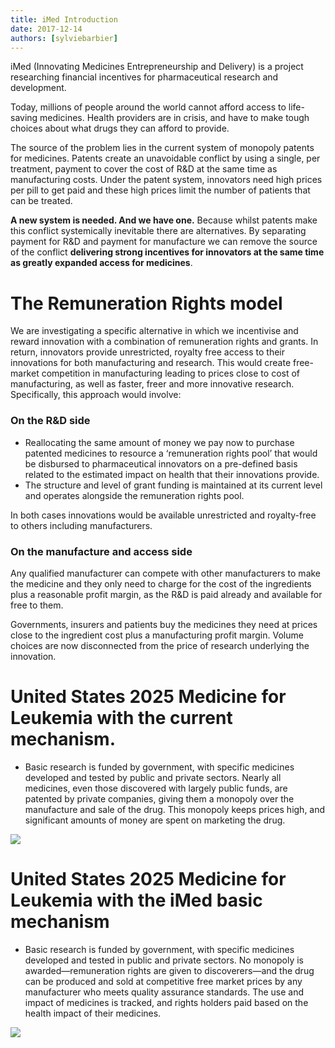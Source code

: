 ```yaml
---
title: iMed Introduction
date: 2017-12-14
authors: [sylviebarbier]
---
```

iMed (Innovating Medicines Entrepreneurship and Delivery) is a project researching financial incentives for pharmaceutical research and development.

Today, millions of people around the world cannot afford access to life-saving medicines. Health providers are in crisis, and have to make tough choices about what drugs they can afford to provide.

The source of the problem lies in the current system of monopoly patents for medicines. Patents create an unavoidable conflict by using a single, per treatment, payment to cover the cost of R&D at the same time as manufacturing costs. Under the patent system, innovators need high prices per pill to get paid and these high prices limit the number of patients that can be treated.

**A new system is needed. And we have one.** Because whilst patents make this conflict systemically inevitable there are alternatives. By separating payment for R&D and payment for manufacture we can remove the source of the conflict **delivering strong incentives for innovators at the same time as greatly expanded access for medicines**.

<h1>The Remuneration Rights model</h1>
<p>We are investigating a specific alternative in which we incentivise and reward innovation with a combination of remuneration rights and grants. In return, innovators provide unrestricted, royalty free access to their innovations for both manufacturing and research. This would create free-market competition in manufacturing leading to prices close to cost of manufacturing, as well as faster, freer and more innovative research. Specifically, this approach would involve:</p>

<h3>On the R&D side</h3>
<ul>
  <li>Reallocating the same amount of money we pay now to purchase patented medicines to resource a ‘remuneration rights pool’ that would be disbursed to pharmaceutical innovators on a pre-defined basis related to the estimated impact on health that their innovations provide.</li>
  <li>The structure and level of grant funding is maintained at its current level and operates alongside the remuneration rights pool.</li>
</ul>
<p>In both cases innovations would be available unrestricted and royalty-free to others including manufacturers.</p>
<h3>On the manufacture and access side</h3>
<p>Any qualified manufacturer can compete with other manufacturers to make the medicine and they only need to charge for the cost of the ingredients plus a reasonable profit margin, as the R&D is paid already and available for free to them.</p>
<p>Governments, insurers and patients buy the medicines they need at prices close to the ingredient cost plus a manufacturing profit margin. Volume choices are now disconnected from the price of research underlying the innovation.</p>


<h1>United States 2025 Medicine for Leukemia with the current mechanism.</h1>
<ul>
        <li>Basic research is funded by government, with specific medicines developed and tested by public and private sectors. Nearly all medicines, even those discovered with largely public funds, are patented by private companies, giving them a monopoly over the manufacture and sale of the drug. This monopoly keeps prices high, and significant amounts of money are spent on marketing the drug.</li>
      </ul>



  <div class="content-wrapper">
  <img src="/img/imed-final-today-medicine-flow.jpg"/>
  </div>


  <h1>United States 2025 Medicine for Leukemia with the iMed basic mechanism</h1>
  <ul>
          <li>Basic research is funded by government, with specific medicines developed and tested in public and private sectors. No monopoly is awarded—remuneration rights are given to discoverers—and the drug can be produced and sold at competitive free market prices by any manufacturer who meets quality assurance standards. The use and impact of medicines is tracked, and rights holders paid based on the health impact of their medicines.</li>
        </ul>







  <div class="content-wrapper">
    <img src="/img/imed-final-medicine-flow.jpg"/>
  </div>
